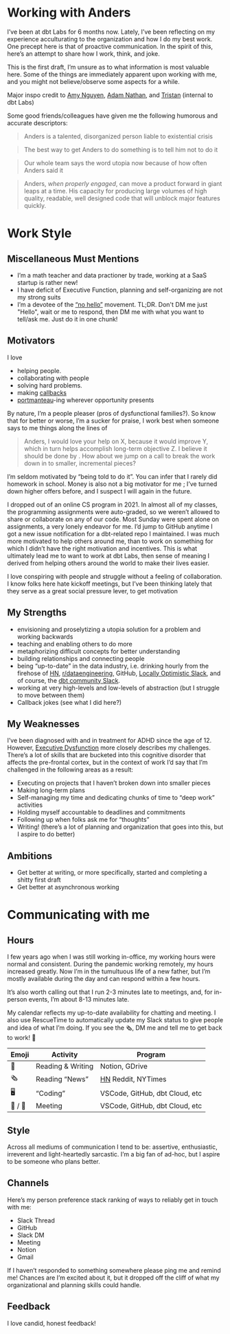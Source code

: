 # Working with Anders

I’ve been at dbt Labs for 6 months now. Lately, I’ve been reflecting on my experience acculturating to the organization and how I do my best work. One precept here is that of proactive communication. In the spirit of this, here’s an attempt to share how I work, think, and joke.

This is the first draft, I’m unsure as to what information is most valuable here. Some of the things are immediately apparent upon working with me, and you might not believe/observe some aspects for a while. 

 Major inspo credit to [Amy Nguyen](https://amy.dev/?p=979), [Adam Nathan](https://almanac.io/docs/ceo-user-guide-qgrX6JybtClEKUEGt96x5sMlzQLmRwPL), and [Tristan](https://www.notion.so/Working-with-Tristan-c7207974c30a4aaf809a6048ce73f897) (internal to dbt Labs)

Some good friends/colleagues have given me the following humorous and accurate descriptors:

> Anders is a talented, disorganized person liable to existential crisis

> The best way to get Anders to do something is to tell him not to do it

> Our whole team says the word utopia now because of how often Anders said it

> Anders, *when properly engaged*, can move a product forward in giant leaps at a time. His capacity for producing large volumes of high quality, readable, well designed code that will unblock major features quickly.

# Work Style

## Miscellaneous Must Mentions

- I’m a math teacher and data practioner by trade, working at a SaaS startup is rather new!
- I have deficit of Executive Function, planning and self-organizing are not my strong suits
- I’m a devotee of the [“no hello”](https://nohello.net/) movement. TL;DR. Don't DM me just "Hello", wait or me to respond, then DM me with what you want to tell/ask me. Just do it in one chunk!

## Motivators

I love

- helping people.
- collaborating with people
- solving hard problems.
- making [callbacks](https://en.wikipedia.org/wiki/Callback_(comedy))
- [portmanteau](https://www.merriam-webster.com/dictionary/portmanteau)-ing wherever opportunity presents

By nature, I’m a people pleaser (pros of dysfunctional families?). So know that for better or worse, I’m a sucker for praise,  I work best when someone says to me things along the lines of

> Anders, I would love your help on X, because it would improve Y, which in turn helps accomplish long-term objective Z. I believe it should be done by <DEADLINE>. How about we jump on a call to break the work down in to smaller, incremental pieces?
> 

I’m seldom motivated by “being told to do it”. You can infer that I rarely did homework in school. Money is also not a big motivator for me ; I’ve turned down higher offers before, and I suspect I will again in the future.

I dropped out of an online CS program in 2021. In almost all of my classes, the programming assignments were auto-graded, so we weren’t allowed to share or collaborate on any of our code. Most Sunday were spent alone on assignments, a very lonely endeavor for me. I’d jump to GitHub anytime I got a new issue notification for a dbt-related repo I maintained. I was much more motivated to help others around me, than to work on something for which I didn’t have the right motivation and incentives. This is what ultimately lead me to want to work at dbt Labs, then sense of meaning I derived from helping others around the world to make their lives easier.

I love conspiring with people and struggle without a feeling of collaboration. I know folks here hate kickoff meetings, but I’ve been thinking lately that they serve as a great social pressure lever, to get motivation

## My Strengths

- envisioning and proselytizing a utopia solution for a problem and working backwards
- teaching and enabling others to do more
- metaphorizing difficult concepts for better understanding
- building relationships and connecting people
- being “up-to-date” in the data industry, i.e. drinking hourly from the firehose of [HN](https://news.ycombinator.com/news`), [r/dataengineering](https://www.reddit.com/r/dataengineering/), GitHub, [Locally Optimistic Slack](https://locallyoptimistic.com/community/), and of course, the [dbt community Slack](https://www.getdbt.com/community/join-the-community/).
- working at very high-levels and low-levels of abstraction (but I struggle to move between them)
- Callback jokes (see what I did here?)

## My Weaknesses

I’ve been diagnosed with and in treatment for ADHD since the age of 12. However, [Executive Dysfunction](https://www.additudemag.com/what-is-executive-function-disorder/) more closely describes my challenges. There’s a lot of skills that are bucketed into this cognitive disorder that affects the pre-frontal cortex, but in the context of work I’d say that I’m challenged in the following areas as a result:

- Executing on projects that I haven’t broken down into smaller pieces
- Making long-term plans
- Self-managing my time and dedicating chunks of time to “deep work” activities
- Holding myself accountable to deadlines and commitments
- Following up when folks ask me for “thoughts”
- Writing! (there’s a lot of planning and organization that goes into this, but I aspire to do better)

## Ambitions

- Get better at writing, or more specifically, started and completing a shitty first draft
- Get better at asynchronous working

# Communicating with me

## Hours

I few years ago when I was still working in-office, my working hours were normal and consistent. During the pandemic working remotely, my hours increased greatly. Now I’m in the tumultuous life of a new father, but I’m mostly available during the day and can respond within a few hours.

It’s also worth calling out that I run 2-3 minutes late to meetings, and, for in-person events, I’m about 8-13 minutes late.

My calendar reflects my up-to-date availability for chatting and meeting. I also use RescueTime to automatically update my Slack status to give people and idea of what I’m doing. If you see the 🗞, DM me and tell me to get back to work! 🫠

| Emoji | Activity | Program |
| --- | --- | --- |
| 📝 | Reading & Writing | Notion, GDrive |
| 🗞 | Reading “News” | [HN](https://news.ycombinator.com/) Reddit, NYTimes |
| 🖥️ | “Coding” | VSCode, GitHub, dbt Cloud, etc |
| :calendar: / :handshake: | Meeting | VSCode, GitHub, dbt Cloud, etc |


## Style

Across all mediums of communication I tend to be: assertive, enthusiastic, irreverent and light-heartedly sarcastic. I’m a big fan of ad-hoc, but I aspire to be someone who plans better.

## Channels

Here’s my person preference stack ranking of ways to reliably get in touch with me:

- Slack Thread
- GitHub
- Slack DM
- Meeting
- Notion
- Gmail

If I haven’t responded to something somewhere please ping me and remind me! Chances are I’m excited about it, but it dropped off the cliff of what my organizational and planning skills could handle.

## Feedback

I love candid, honest feedback!